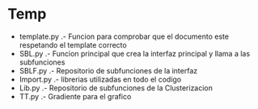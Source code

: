 # Temp
- template.py .-  Funcion para comprobar que el documento este respetando el template correcto
- SBL.py .- Funcion principal que crea la interfaz principal y llama a las subfunciones
- SBLF.py .- Repositorio de subfunciones de la interfaz
- Import.py .- librerias utilizadas en todo el codigo
- Lib.py .- Repositorio de subfunciones de la Clusterizacion
- TT.py .- Gradiente para el grafico
